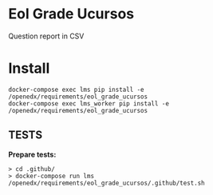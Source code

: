 # Eol Grade Ucursos

Question report in CSV

# Install

    docker-compose exec lms pip install -e /openedx/requirements/eol_grade_ucursos
    docker-compose exec lms_worker pip install -e /openedx/requirements/eol_grade_ucursos

## TESTS
**Prepare tests:**

    > cd .github/
    > docker-compose run lms /openedx/requirements/eol_grade_ucursos/.github/test.sh
